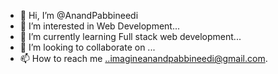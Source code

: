 - 👋 Hi, I’m @AnandPabbineedi
- 👀 I’m interested in Web Development...
- 🌱 I’m currently learning Full stack web development...
- 💞️ I’m looking to collaborate on ...
- 📫 How to reach me ..imagineanandpabbineedi@gmail.com.

<!---
AnandPabbineedi/AnandPabbineedi is a ✨ special ✨ repository because its `README.md` (this file) appears on your GitHub profile.
You can click the Preview link to take a look at your changes.
--->
